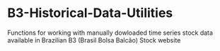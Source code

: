 # B3-Historical-Data-Utilities
Functions for working with manually dowloaded time series stock data available in Brazilian B3 (Brasil Bolsa Balcão) Stock website
